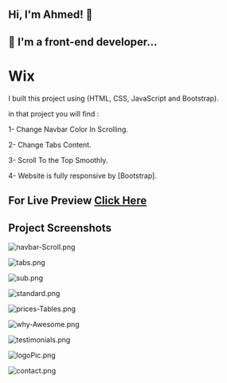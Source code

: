 ## Hi, I'm Ahmed! 👋


## 🚀 I'm a front-end developer...


#  Wix
I built this project using (HTML, CSS, JavaScript and Bootstrap).

in that project you will find :

1- Change Navbar Color In Scrolling.

2- Change Tabs Content.

3- Scroll To the Top Smoothly.

4- Website is fully responsive by [Bootstrap].

## For Live Preview [Click Here](https://ahmed-abouelfetouh.github.io/wix-template/)

## Project Screenshots

![navbar-Scroll.png](https://i.postimg.cc/R01mMz84/navbar-Scroll.png)

![tabs.png](https://i.postimg.cc/LX0bSCHm/tabs.png)

![sub.png](https://i.postimg.cc/qvT0WRbj/sub.png)

![standard.png](https://i.postimg.cc/Gh01stCd/standard.png)

![prices-Tables.png](https://i.postimg.cc/fRwpx0gn/prices-Tables.png)

![why-Awesome.png](https://i.postimg.cc/yN0Rsksx/why-Awesome.png)

![testimonials.png](https://i.postimg.cc/HsfjndSy/testimonials.png)

![logoPic.png](https://i.postimg.cc/R0qMLYbB/logoPic.png)

![contact.png](https://i.postimg.cc/5NcSddws/contact.png)
